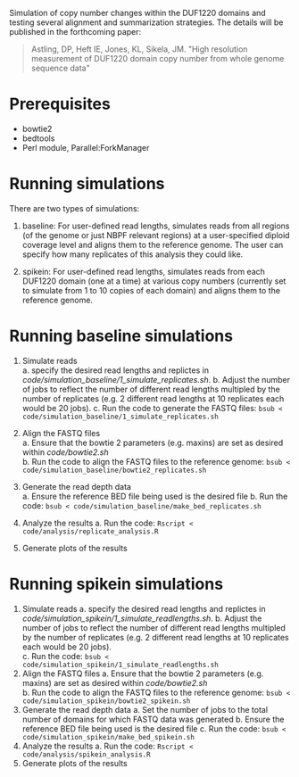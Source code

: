 
Simulation of copy number changes within the DUF1220 domains and testing several alignment and summarization strategies. The details will be published in the
forthcoming paper:

> Astling, DP, Heft IE, Jones, KL, Sikela, JM. "High resolution measurement of
> DUF1220 domain copy number from whole genome sequence data"

# Prerequisites
- bowtie2
- bedtools
- Perl module, Parallel:ForkManager

# Running simulations
There are two types of simulations:  
1. baseline: For user-defined read lengths, simulates reads from all regions (of the genome or just NBPF relevant regions) at a user-specified diploid coverage level and aligns them to the reference genome. The user can specify how many replicates of this analysis they could like.

2. spikein: For user-defined read lengths, simulates reads from each DUF1220 domain (one at a time) at various copy numbers (currently set to simulate from 1 to 10 copies of each domain) and aligns them to the reference genome.

# Running baseline simulations
1. Simulate reads   
  a.  specify the desired read lengths and replictes in *code/simulation_baseline/1_simulate_replicates.sh*.
  b. Adjust the number of jobs to reflect the number of different read lengths multipled by the number of replicates (e.g. 2 different read lengths at 10 replicates each would be 20 jobs).
  c. Run the code to generate the FASTQ files: ```bsub < code/simulation_baseline/1_simulate_replicates.sh```   

2. Align the FASTQ files  
  a. Ensure that the bowtie 2 parameters (e.g. maxins) are set as desired within _code/bowtie2.sh_  
  b. Run the code to align the FASTQ files to the reference genome: ```bsub < code/simulation_baseline/bowtie2_replicates.sh```  
 
4. Generate the read depth data  
  a. Ensure the reference BED file being used is the desired file
  b. Run the code: ```bsub < code/simulation_baseline/make_bed_replicates.sh```  

5. Analyze the results
  a. Run the code: ```Rscript < code/analysis/replicate_analysis.R```

6. Generate plots of the results

# Running spikein simulations
1. Simulate reads
  a.  specify the desired read lengths and replictes in *code/simulation_spikein/1_simulate_readlengths.sh*.
  b.  Adjust the number of jobs to reflect the number of different read lengths multipled by the number of replicates (e.g. 2 different read lengths at 10 replicates each would be 20 jobs).  
  c. Run the code: ```bsub < code/simulation_spikein/1_simulate_readlengths.sh```
2. Align the FASTQ files
  a. Ensure that the bowtie 2 parameters (e.g. maxins) are set as desired within _code/bowtie2.sh_  
  b. Run the code to align the FASTQ files to the reference genome: ```bsub < code/simulation_spikein/bowtie2_spikein.sh```  
3. Generate the read depth data
  a. Set the number of jobs to the total number of domains for which FASTQ data was generated
  b. Ensure the reference BED file being used is the desired file
  c. Run the code: ```bsub < code/simulation_spikein/make_bed_spikein.sh```
4. Analyze the results
  a. Run the code: ```Rscript < code/analysis/spikein_analysis.R```
5. Generate plots of the results
  

  
